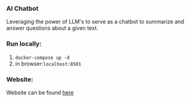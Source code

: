 ### AI Chatbot
Leveraging the power of LLM's to serve as a chatbot to summarize and answer questions about a given text.

### Run locally:
1. `docker-compose up -d`
2. in browser:`localhost:8501`

### Website:
Website can be found [here](http://summarizer.eu-central-1.elasticbeanstalk.com/)
